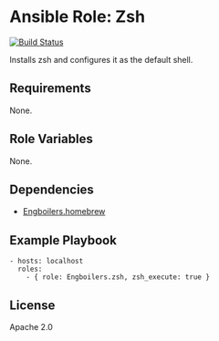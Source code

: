 # Ansible Role: Zsh

[![Build Status](https://travis-ci.org/engboilers/ansible-role-zsh.svg?branch=master)](https://travis-ci.org/engboilers/ansible-role-zsh)

Installs zsh and configures it as the default shell.

## Requirements

None.

## Role Variables

None.

## Dependencies

  - [Engboilers.homebrew](https://galaxy.ansible.com/engboilers/homebrew/)

## Example Playbook

    - hosts: localhost
      roles:
        - { role: Engboilers.zsh, zsh_execute: true }

## License

Apache 2.0
